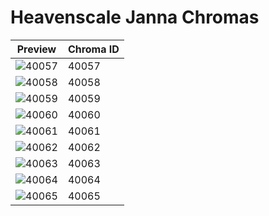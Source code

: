 # Heavenscale Janna Chromas

| Preview | Chroma ID |
|---------|-----------|
| ![40057](https://raw.communitydragon.org/latest/plugins/rcp-be-lol-game-data/global/default/v1/champion-chroma-images/40/40057.png) | 40057 |
| ![40058](https://raw.communitydragon.org/latest/plugins/rcp-be-lol-game-data/global/default/v1/champion-chroma-images/40/40058.png) | 40058 |
| ![40059](https://raw.communitydragon.org/latest/plugins/rcp-be-lol-game-data/global/default/v1/champion-chroma-images/40/40059.png) | 40059 |
| ![40060](https://raw.communitydragon.org/latest/plugins/rcp-be-lol-game-data/global/default/v1/champion-chroma-images/40/40060.png) | 40060 |
| ![40061](https://raw.communitydragon.org/latest/plugins/rcp-be-lol-game-data/global/default/v1/champion-chroma-images/40/40061.png) | 40061 |
| ![40062](https://raw.communitydragon.org/latest/plugins/rcp-be-lol-game-data/global/default/v1/champion-chroma-images/40/40062.png) | 40062 |
| ![40063](https://raw.communitydragon.org/latest/plugins/rcp-be-lol-game-data/global/default/v1/champion-chroma-images/40/40063.png) | 40063 |
| ![40064](https://raw.communitydragon.org/latest/plugins/rcp-be-lol-game-data/global/default/v1/champion-chroma-images/40/40064.png) | 40064 |
| ![40065](https://raw.communitydragon.org/latest/plugins/rcp-be-lol-game-data/global/default/v1/champion-chroma-images/40/40065.png) | 40065 |